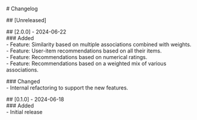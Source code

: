 \# Changelog

\## \[Unreleased\]

\## \[2.0.0\] - 2024-06-22  
\### Added  
\- Feature: Similarity based on multiple associations combined with weights.  
\- Feature: User-item recommendations based on all their items.  
\- Feature: Recommendations based on numerical ratings.  
\- Feature: Recommendations based on a weighted mix of various associations.

\### Changed  
\- Internal refactoring to support the new features.

\## \[0.1.0\] - 2024-06-18  
\### Added  
\- Initial release
